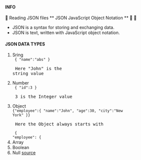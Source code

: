 #### INFO
:1234: Reading JSON files
** JSON  JavaScript Object Notation ** :dizzy:
:construction_worker: 
- JSON is a syntax for storing and exchanging data.
- JSON is text, written with JavaScript object notation.
#### JSON DATA TYPES
1. Sring <br>
   <code> { "name":"abs" } </code> <pre> Here "John" is the string value </pre>
2. Number <br>
   <code> { "id":3 } </code> <pre> 3 is the Integer value </pre>
3. Object <br>
   <code>{"employee":{ "name":"John", "age":30, "city":"New York" }}</code> <pre> Here the Object always starts with </pre> <code> { "employee": {  </code>
4. Array
5. Boolean
6. Null
[source](https://www.json.org/)
